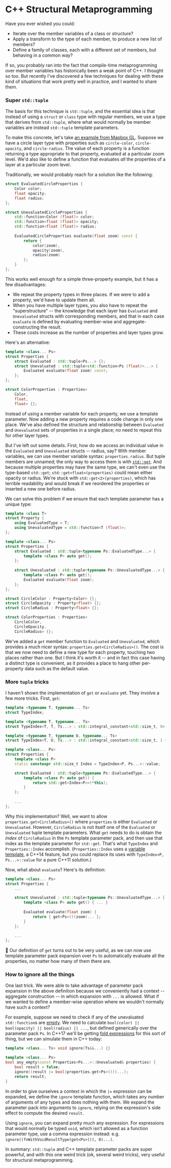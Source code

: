 # C++ Structural Metaprogramming

Have you ever wished you could:

* Iterate over the member variables of a class or structure?
* Apply a transform to the type of each member, to produce a new list of members?
* Define a family of classes, each with a different set of members, but behaving in a common way?

If so, you probably ran into the fact that compile-time metaprogramming over member variables has historically been a weak point of C++. I thought so too. But recently I've discovered a few techniques for dealing with these kind of situations that work pretty well in practice, and I wanted to share them.

### Super `std::tuple`

The basis for this technique is `std::tuple`, and the essential idea is that instead of using a `struct` or `class` type with regular members, we use a type that derives from `std::tuple`, where what would normally be member variables are instead `std::tuple` template parameters.

To make this concrete, let's take [an example from Mapbox GL](https://www.mapbox.com/mapbox-gl-style-spec/#layers-circle). Suppose we have a circle layer type with properties such as `circle-color`, `circle-opacity`, and `circle-radius`. The value of each property is a function returning a type appropriate to that property, evaluated at a particular zoom level. We'd also like to define a function that evaluates _all_ the properties of a layer at a particular zoom level.

Traditionally, we would probably reach for a solution like the following:

```C++
struct EvaluatedCircleProperties {
	Color color;
	float opacity;
	float radius;
};

struct UnevaluatedCircleProperties {
    std::function<Color (float)> color;
    std::function<float (float)> opacity;
    std::function<float (float)> radius;
    
    EvaluatedCircleProperties evaluate(float zoom) const {
        return {
            color(zoom),
            opacity(zoom),
            radius(zoom)
        };
    }
};
```

This works well enough for a simple three-property example, but it has a few disadvantages:

* We repeat the property types in three places. If we were to add a property, we'd have to update them all.
* When you have multiple layer types, you also have to repeat the "superstructure" -- the knowledge that each layer has `Evaluated` and `Unevaluated` structs with corresponding members, and that in each case `evaluate` is defined by evaluating member-wise and aggregate-constructing the result.
* These costs increase as the number of properties and layer types grow.

Here's an alternative:

```C++
template <class... Ps>
struct Properties {
    struct Evaluated : std::tuple<Ps...> {};
    struct Unevaluated : std::tuple<std::function<Ps (float)>...> {
        Evaluated evaluate(float zoom) const;
    };
};

struct ColorProperties : Properties<
	Color,
	float,
	float> {};
```

Instead of using a member variable for each property, we use a template parameter. Now adding a new property requires a code change in only one place. We've also defined the structure and relationship between `Evaluated` and `Unevaluated` sets of properties in a single place; no need to repeat this for other layer types.

But I've left out some details. First, how do we access an individual value in the `Evaluated` and `Unevaluated` structs -- radius, say? With member variables, we can use member variable syntax: `properties.radius`. But tuple members are unnamed; the only way to access them is with [`std::get`](http://en.cppreference.com/w/cpp/utility/tuple/get). And because multiple properties may have the same type, we can't even use the type-based `std::get`; `std::get<float>(properties)` could mean either opacity or radius. We're stuck with `std::get<2>(properties)`, which has terrible readability and would break if we reordered the properties or inserted a new one before radius.

We can solve this problem if we ensure that each template parameter has a unique type:

```C++
template <class T>
struct Property {
    using EvaluatedType = T;
    using UnevaluatedType = std::function<T (float)>;
};

template <class... Ps>
struct Properties {
    struct Evaluated : std::tuple<typename Ps::EvaluatedType...> {
        template <class P> auto get();
    };
    
    struct Unevaluated : std::tuple<typename Ps::UnevaluatedType...> {
        template <class P> auto get();
        Evaluated evaluate(float zoom);
    };
};

struct CircleColor : Property<Color> {};
struct CircleOpacity : Property<float> {};
struct CircleRadius : Property<float> {};

struct ColorProperties : Properties<
    CircleColor,
    CircleOpacity,
    CircleRadius> {};
```

We've added a `get` member function to `Evaluated` and `Unevaluated`, which provides a much nicer syntax: `properties.get<CircleRadius>()`. The cost is that we now need to define a new type for each property, touching two places rather than one. But I think it's worth it -- and in fact this case having a distinct type is convenient, as it provides a place to hang other per-property data such as the default value.

### More `tuple` tricks

I haven't shown the implementation of `get` or `evaluate` yet. They involve a few more tricks. First, `get`:

```C++
template <typename T, typename... Ts>
struct TypeIndex;

template <typename T, typename... Ts>
struct TypeIndex<T, T, Ts...> : std::integral_constant<std::size_t, 0> {};

template <typename T, typename U, typename... Ts>
struct TypeIndex<T, U, Ts...> : std::integral_constant<std::size_t, 1 + TypeIndex<T, Ts...>::value> {};

template <class... Ps>
struct Properties {
    template <class P>
    static constexpr std::size_t Index = TypeIndex<P, Ps...>::value;

    struct Evaluated : std::tuple<typename Ps::EvaluatedType...> {
        template <class P> auto get() {
            return std::get<Index<P>>(*this);
        }
    };
    
    ...
};
```

Why this implementation? Well, we want to allow `properties.get<CircleRadius>()` where `properties` is either `Evaluated` or `Unevaluated`. However, `CircleRadius` is not itself one of the `Evaluated` or `Unevaluated` tuple template parameters. What `get` needs to do is obtain the _index_ of `CircleRadius` in the `Ps` template parameter pack, and then use that index as the template parameter for `std::get`. That's what `TypeIndex` and `Properties::Index` accomplish. (`Properties::Index` uses a [variable template](http://en.cppreference.com/w/cpp/language/variable_template), a C++14 feature, but you could replace its uses with `TypeIndex<P, Ps...>::value` for a pure C++11 solution.)

Now, what about `evaluate`? Here's its definition:

```C++
template <class... Ps>
struct Properties {
    ...

    struct Unevaluated : std::tuple<typename Ps::UnevaluatedType...> {
        template <class P> auto get() { ... }
        
        Evaluated evaluate(float zoom) {
            return { get<Ps>()(zoom)... };
        }
    };
    
    ...
};
```

🤗 Our definition of `get` turns out to be very useful, as we can now use template parameter pack expansion over `Ps` to automatically evaluate all the properties, no matter how many of them there are.

### How to ignore all the things

One last trick. We were able to take advantage of parameter pack expansion in the above definition because we conveniently had a context -- aggregate construction -- in which expansion with `...` is allowed. What if we wanted to define a member-wise operation where we wouldn't normally have such a context?

For example, suppose we need to check if any of the unevaluated `std::function`s are [empty](http://en.cppreference.com/w/cpp/utility/functional/function/operator_bool). We need to calculate `bool(color) || bool(opacity) || bool(radius) || ...`, but defined generically over the parameter pack `Ps`. In C++17 we'll be getting [fold expressions](http://en.cppreference.com/w/cpp/language/fold) for this sort of thing, but we can simulate them in C++ today:

```C++
template <class... Ts> void ignore(Ts&&...) {}

template <class... Ps>
bool any_empty(const Properties<Ps...>::Unevaluated& properties) {
    bool result = false;
    ignore((result |= bool(properties.get<Ps>()))...);
    return result;
}
```

In order to give ourselves a context in which the `|=` expression can be expanded, we define the `ignore` template function, which takes any number of arguments of any types and does nothing with them. We expand the parameter pack into arguments to `ignore`, relying on the expression's side effect to compute the desired `result`.

Using `ignore`, you can expand pretty much any expression. For expressions that would normally be typed `void`, which isn't allowed as a function parameter type, use a comma expression instead: e.g. `ignore((fnWithVoidResultType(get<Ps>()), 0)...)`.

In summary: `std::tuple` and C++ template parameter packs are super powerful, and with this one weird trick (ok, several weird tricks), very useful for structural metaprogramming.